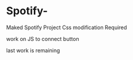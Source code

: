 # Spotify-
Maked Spotify Project
Css modification Required

work on JS to connect button 

last work is remaining 
